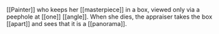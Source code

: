 [[Painter]] who keeps her [[masterpiece]] in a box, viewed only via a peephole at [[one]] [[angle]]. When she dies, the appraiser takes the box [[apart]] and sees that it is a [[panorama]].  
  

